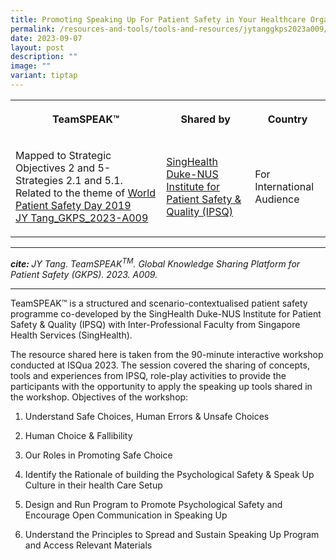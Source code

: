 ```yaml
---
title: Promoting Speaking Up For Patient Safety in Your Healthcare Organization
permalink: /resources-and-tools/tools-and-resources/jytanggkps2023a009/
date: 2023-09-07
layout: post
description: ""
image: ""
variant: tiptap
---
```

<table>
<tbody>
<tr>
<th rowspan="1" colspan="1">
<p>TeamSPEAK™</p>
</th>
<th rowspan="1" colspan="1">
<p>Shared by</p>
</th>
<th rowspan="1" colspan="1">
<p>Country</p>
</th>
</tr>
<tr>
<td rowspan="1" colspan="1">
<p>Mapped to Strategic Objectives 2 and 5- Strategies 2.1 and 5.1. Related
to the theme of <a href="https://www.who.int/campaigns/world-patient-safety-day/2019" rel="noopener noreferrer nofollow" target="_blank">World Patient Safety Day 2019</a>
<br><a href="/files/jy tang_gkps_2023-a009.pdf" rel="noopener noreferrer nofollow" target="_blank">JY Tang_GKPS_2023-A009</a>
</p>
</td>
<td rowspan="1" colspan="1">
<p><a href="https://www.singhealthdukenus.com.sg/ipsq/" rel="noopener noreferrer nofollow" target="_blank">SingHealth Duke-NUS Institute for Patient Safety &amp; Quality (IPSQ)</a>
</p>
</td>
<td rowspan="1" colspan="1">
<p>For International Audience</p>
</td>
</tr>
</tbody>
</table>
<hr>
<p><strong><em>cite: </em></strong><em>JY Tang. TeamSPEAK<sup>TM</sup>. Global Knowledge Sharing Platform for Patient Safety (GKPS). 2023. A009.</em>
</p>
<hr>
<p>TeamSPEAK™ is a structured and scenario-contextualised patient safety
programme co-developed by the SingHealth Duke-NUS Institute for Patient
Safety &amp; Quality (IPSQ) with Inter-Professional Faculty from Singapore
Health Services (SingHealth).</p>
<p>The resource shared here is taken from the 90-minute interactive workshop
conducted at ISQua 2023. The session covered the sharing of concepts, tools
and experiences from IPSQ, role-play activities to provide the participants
with the opportunity to apply the speaking up tools shared in the workshop.
Objectives of the workshop:</p>
<ol data-tight="true" class="tight">
<li>
<p>Understand Safe Choices, Human Errors &amp; Unsafe Choices</p>
</li>
<li>
<p>Human Choice &amp; Fallibility</p>
</li>
<li>
<p>Our Roles in Promoting Safe Choice</p>
</li>
<li>
<p>Identify the Rationale of building the Psychological Safety &amp; Speak
Up Culture in their health Care Setup</p>
</li>
<li>
<p>Design and Run Program to Promote Psychological Safety and Encourage Open
Communication in Speaking Up</p>
</li>
<li>
<p>Understand the Principles to Spread and Sustain Speaking Up Program and
Access Relevant Materials</p>
</li>
</ol>
<p></p>